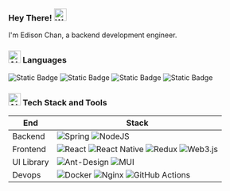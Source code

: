 ### Hey There! <img src="https://raw.githubusercontent.com/Tarikul-Islam-Anik/Animated-Fluent-Emojis/master/Emojis/Hand%20gestures/Waving%20Hand%20Light%20Skin%20Tone.png" alt="Waving Hand Light Skin Tone" width="25" height="25" />

I'm Edison Chan, a backend development engineer.

### <img src="https://raw.githubusercontent.com/Tarikul-Islam-Anik/Animated-Fluent-Emojis/master/Emojis/Hand%20gestures/Writing%20Hand%20Light%20Skin%20Tone.png" alt="Alien" width="25" height="25" /> Languages
![Static Badge](https://img.shields.io/badge/-Java-c74634?logo=openjdk&logoColor=white)
![Static Badge](https://img.shields.io/badge/-Solidity-2a247c?logo=solidity&logoColor=white)
![Static Badge](https://img.shields.io/badge/-JavaScript-323330?logo=javascript&logoColor=white)
![Static Badge](https://img.shields.io/badge/-TypeScript-2e75c1?logo=typescript&logoColor=white)


### <img src="https://raw.githubusercontent.com/Tarikul-Islam-Anik/Animated-Fluent-Emojis/master/Emojis/Objects/Hammer%20and%20Wrench.png" alt="Alien" width="25" height="25" /> Tech Stack and Tools

| End | Stack |
|---|---|
| Backend | ![Spring](https://img.shields.io/badge/SpringBoot-%236DB33F.svg?logo=spring&logoColor=white) ![NodeJS](https://img.shields.io/badge/Node.js-6DA55F?logo=node.js&logoColor=white) |
| Frontend | ![React](https://img.shields.io/badge/react-%2320232a.svg?logo=react&logoColor=%2361DAFB) ![React Native](https://img.shields.io/badge/react_native-%2320232a.svg?logo=react&logoColor=%2361DAFB) ![Redux](https://img.shields.io/badge/redux-%23593d88.svg?logo=redux&logoColor=white) ![Web3.js](https://img.shields.io/badge/web3.js-F16822?logo=web3.js&logoColor=white) |
| UI Library | ![Ant-Design](https://img.shields.io/badge/-AntDesign-%230170FE?logo=ant-design&logoColor=white) ![MUI](https://img.shields.io/badge/MUI-%230081CB.svg?logo=mui&logoColor=white) |
| Devops | ![Docker](https://img.shields.io/badge/docker-%230db7ed.svg?logo=docker&logoColor=white) ![Nginx](https://img.shields.io/badge/nginx-%23009639.svg?logo=nginx&logoColor=white) ![GitHub Actions](https://img.shields.io/badge/github%20actions-%232671E5.svg?logo=githubactions&logoColor=white) |

